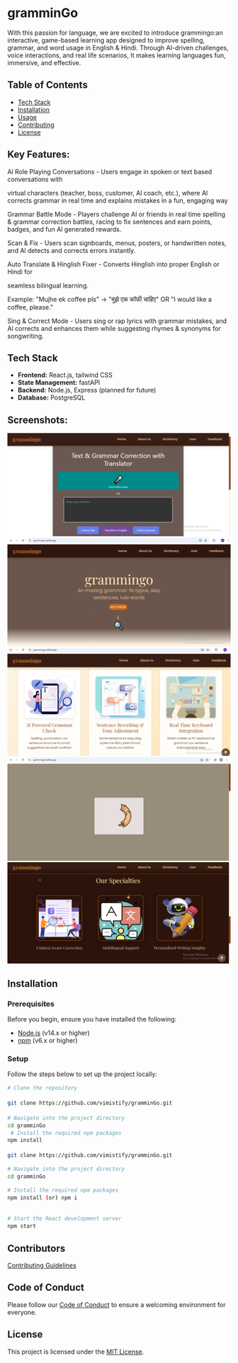 # gramminGo

With this passion for language, we are excited to introduce grammingo:an interactive, game-based learning app designed to improve spelling, grammar, and word usage in English & Hindi. Through AI-driven challenges, voice interactions, and real life scenarios, It makes learning languages fun, immersive, and effective.

## Table of Contents
- [Tech Stack](#tech-stack)
- [Installation](#installation)
- [Usage](#usage)
- [Contributing](#contributing)
- [License](#license)

## Key Features:

Al Role Playing Conversations - Users engage in spoken or text based conversations with

virtual characters (teacher, boss, customer, Al coach, etc.), where Al corrects grammar in real time and explains mistakes in a fun, engaging way

Grammar Battle Mode - Players challenge Al or friends in real time spelling & grammar correction battles, racing to fix sentences and earn points, badges, and fun Al generated rewards.

Scan & Fix - Users scan signboards, menus, posters, or handwritten notes, and Al detects and corrects errors instantly.

Auto Translate & Hinglish Fixer - Converts Hinglish into proper English or Hindi for

seamless bilingual learning.

Example: "Mujhe ek coffee pls" -> "मुझे एक कॉफी चाहिए" OR "I would like a coffee, please."

Sing & Correct Mode - Users sing or rap lyrics with grammar mistakes, and Al corrects and enhances them while suggesting rhymes & synonyms for songwriting.

## Tech Stack
- **Frontend:** React.js, tailwind CSS
- **State Management:** fastAPI
- **Backend:** Node.js, Express (planned for future)
- **Database:** PostgreSQL

## Screenshots:
![Screenshot](images/b1.PNG)
![Screenshot](images/b2.PNG)
![Screenshot](images/b3.PNG)
![Screenshot](images/b4.PNG)
![Screenshot](images/b5.PNG)


## Installation

### Prerequisites
Before you begin, ensure you have installed the following:
- [Node.js](https://nodejs.org/) (v14.x or higher)
- [npm](https://www.npmjs.com/) (v6.x or higher)

### Setup
Follow the steps below to set up the project locally:

```bash
# Clone the repository

git clone https://github.com/vimistify/gramminGo.git

# Navigate into the project directory
cd gramminGo
 # Install the required npm packages
npm install

git clone https://github.com/vimistify/gramminGo.git
```
```bash
# Navigate into the project directory
cd gramminGo
```
```bash
# Install the required npm packages
npm install (or) npm i
```
```bash

# Start the React development server
npm start
```

</div>

## Contributors 

[Contributing Guidelines](./CONTRIBUTING.md)

## Code of Conduct 
Please follow our [Code of Conduct](./CODE_OF_CONDUCT.md) to ensure a welcoming environment for everyone.  

## License 
This project is licensed under the [MIT License](./LICENSE).  






